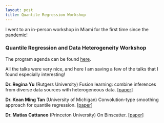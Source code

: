```yaml
---
layout: post
title: Quantile Regression Workshop
---
```


<div class="message">
  I went to an in-person workshop in Miami for the first time since the pandemic!
</div>

### Quantile Regression and Data Heterogeneity Workshop

The program agenda can be found [here](https://herbert.miami.edu/_assets/pdfs/faculty-research/business-conferences/quantile-regression-and-data-heterogeneity-workshop/workshop_program_updated.pdf).

All the talks were very nice, and here I am saving a few of the talks that I found especially interesting!

**Dr. Regina Yu** (Rutgers University) Fusion learning: combine inferences from diverse data sources with heterogeneous data. [[paper]](https://arxiv.org/abs/2011.07047)

**Dr. Kean Ming Tan** (University of Michigan) Convolution-type smoothing approach for quantile regression. [[paper]](http://www.keanmingtan.com/uploads/8/1/6/7/81678836/sqr_main.pdf)

**Dr. Matias Cattaneo** (Princeton University) On Binscatter. [[paper]](https://papers.ssrn.com/sol3/papers.cfm?abstract_id=3344739)
